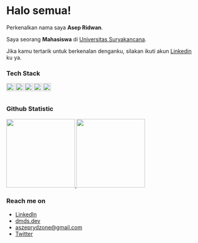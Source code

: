 # Halo semua! 

Perkenalkan nama saya **Asep Ridwan**.

Saya seorang **Mahasiswa** di [Universitas Suryakancana](https://unsur.ac.id/).

<!-- Saya bertanggung jawab pada kualitas materi iOS dengan dibekali [sertifikasi dari University of Toronto](https://www.coursera.org/account/accomplishments/specialization/CLKJD8XBXJ3M).\

Saya juga memiliki gelar [Google Associate Android Developer](https://www.credential.net/h5deoi5h) sejak 2019.\ -->

Jika kamu tertarik untuk berkenalan denganku, silakan ikuti akun [Linkedin](https://www.linkedin.com/in/asep-ridwan-349150221/) ku ya.

### Tech Stack
  <a href="#"><img align="left" alt="JavaScript" title="JavaScript" width="21px" src="https://upload.wikimedia.org/wikipedia/commons/9/99/Unofficial_JavaScript_logo_2.svg" /></a>
  <a href="https://nodejs.org/"><img align="left" alt="NodeJS" title="NodeJS" width="21px" src="https://seeklogo.com/images/N/nodejs-logo-FBE122E377-seeklogo.com.png" /></a>
  <a href="https://reactjs.org/"><img align="left" alt="React" title="React" width="21px" src="https://cdn.worldvectorlogo.com/logos/react-2.svg" /></a>
  <a href="https://hapi.dev/"><img align="left" alt="Hapi" title="Hapi (NodeJS HTTP Framework)" width="21px" src="https://avatars.githubusercontent.com/u/3774533?s=200&v=4" /></a>
  <a href="https://nextjs.org/"><img align="left" alt="Next" title="Next (React SSR Framework)" width="21px" src="https://iconape.com/wp-content/files/gm/82643/svg/next-js.svg" /></a>
  <br>
  <br>
  
### Github Statistic
<p align="left">
<a href="https://github.com/AsepRidwan22">
  <img height="180em" src="https://github-readme-stats-eight-theta.vercel.app/api?username=AsepRidwan22&show_icons=true&theme=algolia&include_all_commits=true&count_private=true"/>
  <img height="180em" src="https://github-readme-stats-eight-theta.vercel.app/api/top-langs/?username=AsepRidwan22&layout=compact&langs_count=8&theme=algolia"/>
</a>
</p>

### Reach me on
- <a href="https://id.linkedin.com/in/asep-ridwan-349150221">LinkedIn</a>
- <a href="https://dmds.dev">dmds.dev</a>
- aszeprydzone@gmail.com
- <a href="https://twitter.com/ARAM220201">Twitter</a>
